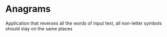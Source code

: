 # Anagrams
Application that reverses all the words of input text, all non-letter symbols should stay on the same places
